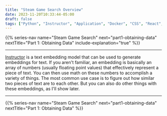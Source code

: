 ```yaml
---
title: "Steam Game Search Overview"
date: 2023-11-20T10:33:44-05:00
draft: false
tags: ["Python", "Instructor", "Application", "Docker", "CSS", "React", "Sqlite", "Machine Learning", "Embeddings"]
---
```


{{% series-nav name="Steam Game Search" next="part1-obtaining-data" nextTitle="Part 1: Obtaining Data" include-explanation="true" %}}

---

[Instructor](https://huggingface.co/hkunlp/instructor-large) is a text embedding model that can be used to generate embeddings for text. If you aren't familiar, an embedding is basically an array of numbers (usually floating point values) that effectively represent a piece of text. You can then use math on these numbers to accomplish a variety of things. The most common use case is to figure out how similar two pieces of text are to each other. But you can also do other things with these embeddings, as I'll show later.

---

{{% series-nav name="Steam Game Search" next="part1-obtaining-data" nextTitle="Part 1: Obtaining Data" %}}